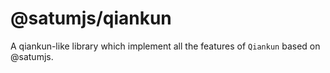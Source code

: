 # @satumjs/qiankun

A qiankun-like library which implement all the features of `Qiankun` based on @satumjs.

